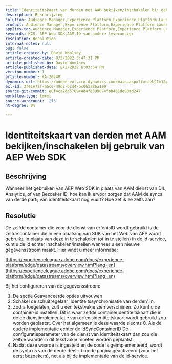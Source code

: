 ```yaml
---
title: Identiteitskaart van derden met AAM bekijken/inschakelen bij gebruik van AEP Web SDK
description: Beschrijving
solution: Audience Manager,Experience Platform,Experience Platform Launch,Web SDK
product: Audience Manager,Experience Platform,Experience Platform Launch,Web SDK
applies-to: Audience Manager,Experience Platform,Experience Platform Launch,Web SDK
keywords: KCS, AEP Web SDK,AAM,ID van andere leverancier
resolution: Resolution
internal-notes: null
bug: false
article-created-by: David Woolsey
article-created-date: 8/2/2022 5:47:31 PM
article-published-by: David Woolsey
article-published-date: 8/2/2022 6:03:54 PM
version-number: 1
article-number: KA-20248
dynamics-url: https://adobe-ent.crm.dynamics.com/main.aspx?forceUCI=1&pagetype=entityrecord&etn=knowledgearticle&id=08f8232c-8b12-ed11-b83d-00224808613b
exl-id: 3fe1e72f-aace-49d2-bcd4-bc063a86a1e9
source-git-commit: e8f4ca2dd578944d4fe399074fab461de88ad247
workflow-type: tm+mt
source-wordcount: '273'
ht-degree: 0%

---
```


# Identiteitskaart van derden met AAM bekijken/inschakelen bij gebruik van AEP Web SDK

## Beschrijving

Wanneer het gebruiken van AEP Web SDK in plaats van AAM dienst van DIL, Analytics, of van Bezoeker ID, hoe kan ik ervoor zorgen dat AAM de syncs van derde partij van identiteitskaart nog vuurt? Hoe zet ik ze zelfs aan?

## Resolutie


De zelfde container die voor de dienst van erfenisID wordt gebruikt is de zelfde container die in een plaatsing van SDK van het Web van AEP wordt gebruikt. In plaats van deze in te schakelen (of in te stellen) in de id-service, kunt u de id echter inschakelen/instellen wanneer u een nieuwe gegevensstroom maakt. Hier vindt u meer informatie:

[https://experienceleague.adobe.com/docs/experience-platform/edge/datastreams/overview.html?lang=en](https://experienceleague.adobe.com/docs/experience-platform/edge/datastreams/overview.html?lang=en)

Bij het configureren van de gegevensstroom:

1. De sectie Geavanceerde opties uitvouwen
2. Schakel de schuifregelaar &#39;Identiteitssynchronisatie van derden&#39; in.
3. Zodra toegelaten, zult u een tekstvakje zien verschijnen. Zo kunt u de container-id instellen. Dit is waar zelfde containeridentiteitskaart die in de de dienstimplementatie van erfenisidentiteitskaart wordt gebruikt zou worden geplaatst. Over het algemeen is deze waarde slechts 0. Als de oudere implementatie echter de [idSyncContainerID](https://experienceleague.adobe.com/docs/id-service/using/id-service-api/configurations/idsyncontainerid.html?lang=en) De configuratieparameter van de dienst van identiteitskaart dan zou die zelfde waarde in dit tekstvakje moeten worden geplaatst.
4. Nadat deze waarde is ingesteld en de code is geïmplementeerd, wordt de syntaxis van de derde deel-id op de pagina geactiveerd (voor het eerst bezoekers), net als bij de implementatie van de id-service.
